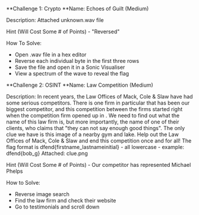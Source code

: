 **Challenge 1: Crypto
**Name: Echoes of Guilt (Medium)

Description: Attached unknown.wav file

Hint (Will Cost Some # of Points) - "Reversed"

How To Solve:
 - Open .wav file in a hex editor
 - Reverse each individual byte in the first three rows
 - Save the file and open it in a Sonic Visualiser
 - View a spectrum of the wave to reveal the flag


**Challenge 2: OSINT
**Name: Law Competition (Medium)

Description: In recent years, the Law Offices of Mack, Cole & Slaw have had some serious competitors. There is one firm in particular that has been our biggest competitor, and this competition between the firms started right when the competition firm opened up in . We need to find out what the name of this law firm is, but more importantly, the name of one of their clients, who claims that "they can not say enough good things". The only clue we have is this image of a nearby gym and lake. Help out the Law Offices of Mack, Cole & Slaw and end this competition once and for all! The flag format is dfend{firstname_lastnameinitial} - all lowercase - example: dfend{bob_g}
Attached: clue.png

Hint (Will Cost Some # of Points) - Our competitor has represented Michael Phelps 

How to Solve:
 - Reverse image search
 - Find the law firm and check their website
 - Go to testimonials and scroll down

   
